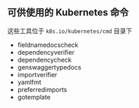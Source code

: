 ## 可供使用的 Kubernetes 命令

这些工具位于 `k8s.io/kubernetes/cmd` 目录下
- fieldnamedocscheck
- dependencyverifier
- dependencycheck
- genswaggertypedocs
- importverifier
- yamlfmt
- preferredimports
- gotemplate
